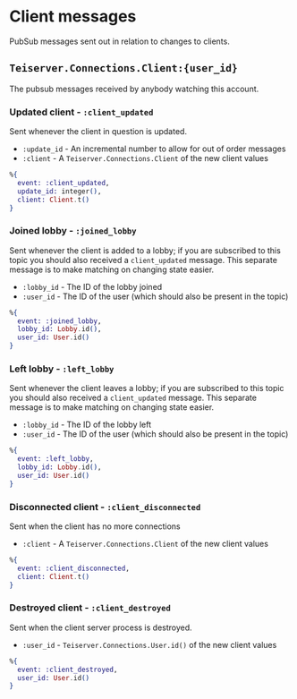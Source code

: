 # Client messages
PubSub messages sent out in relation to changes to clients.

## `Teiserver.Connections.Client:{user_id}`
The pubsub messages received by anybody watching this account.

### Updated client - `:client_updated`
Sent whenever the client in question is updated.

- `:update_id` - An incremental number to allow for out of order messages
- `:client` - A `Teiserver.Connections.Client` of the new client values

```elixir
%{
  event: :client_updated,
  update_id: integer(),
  client: Client.t()
}
```

### Joined lobby - `:joined_lobby`
Sent whenever the client is added to a lobby; if you are subscribed to this topic you should also received a `client_updated` message. This separate message is to make matching on changing state easier.

- `:lobby_id` - The ID of the lobby joined
- `:user_id` - The ID of the user (which should also be present in the topic)

```elixir
%{
  event: :joined_lobby,
  lobby_id: Lobby.id(),
  user_id: User.id()
}
```

### Left lobby - `:left_lobby`
Sent whenever the client leaves a lobby; if you are subscribed to this topic you should also received a `client_updated` message. This separate message is to make matching on changing state easier.

- `:lobby_id` - The ID of the lobby left
- `:user_id` - The ID of the user (which should also be present in the topic)

```elixir
%{
  event: :left_lobby,
  lobby_id: Lobby.id(),
  user_id: User.id()
}
```

### Disconnected client - `:client_disconnected`
Sent when the client has no more connections

- `:client` - A `Teiserver.Connections.Client` of the new client values

```elixir
%{
  event: :client_disconnected,
  client: Client.t()
}
```

### Destroyed client - `:client_destroyed`
Sent when the client server process is destroyed.

- `:user_id` - `Teiserver.Connections.User.id()` of the new client values

```elixir
%{
  event: :client_destroyed,
  user_id: User.id()
}
```
